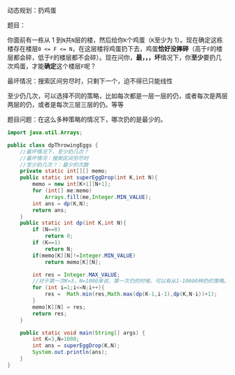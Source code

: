 动态规划：扔鸡蛋

题目：

你面前有一栋从 1 到`N`共`N`层的楼，然后给你`K`个鸡蛋（`K`至少为 1）。现在确定这栋楼存在楼层`0 <= F <= N`，在这层楼将鸡蛋扔下去，鸡蛋**恰好没摔碎**（高于`F`的楼层都会碎，低于`F`的楼层都不会碎）。现在问你，**最，，，坏**情况下，你**至少**要扔几次鸡蛋，才能**确定**这个楼层`F`呢？

最坏情况：搜索区间穷尽时，只剩下一个，迫不得已只能线性

至少仍几次，可以选择不同的策略，比如每次都是一层一层的仍，或者每次是两层两层的仍，或者是每次三层三层的仍。等等



题目问题：在这么多种策略的情况下，哪次扔的是最少的。

```java
import java.util.Arrays;

public class dpThrowingEggs {
    //最坏情况下，至少扔几次？
    //最坏情况：搜索区间穷尽时
    //至少扔几次？：最少的次数
    private static int[][] memo;
    public static int superEggDrop(int K,int N){
        memo = new int[K+1][N+1];
        for (int[] me:memo)
            Arrays.fill(me,Integer.MIN_VALUE);
        int ans = dp(K,N);
        return ans;
    }
    public static int dp(int K,int N){
        if (N==0)
            return 0;
        if (K==1)
            return N;
        if(memo[K][N]!=Integer.MIN_VALUE)
            return memo[K][N];

        int res = Integer.MAX_VALUE;
        //对于第一次K=3，N=1000来说，第一次仍的时候，可以有从1-10000种扔的策略。所以从1-1000循环。求最佳策略，所以是min,求最坏情况，即每次策略中最坏的时候即max
        for (int i=1;i<=N;i++){
            res =  Math.min(res,Math.max(dp(K-1,i-1),dp(K,N-i))+1);
        }
        memo[K][N] = res;
        return res;
    }

    public static void main(String[] args) {
        int K=3,N=1000;
        int ans = superEggDrop(K,N);
        System.out.println(ans);
    }
}

```
